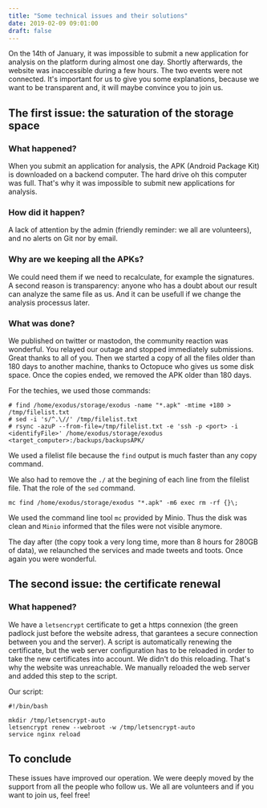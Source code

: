 ```yaml
---
title: "Some technical issues and their solutions"
date: 2019-02-09 09:01:00
draft: false
---
```


On the 14th of January, it was impossible to submit a new application for analysis on the platform during almost one day. Shortly afterwards, the website was inaccessible during a few hours. The two events were not connected. It's important for us to give you some explanations, because we want to be transparent and, it will maybe convince you to join us.

## The first issue: the saturation of the storage space

### What happened?

When you submit an application for analysis, the APK (Android Package Kit) is downloaded on a backend computer. The hard drive oh this computer was full. That's why it was impossible to submit new applications for analysis.

### How did it happen?

A lack of attention by the admin (friendly reminder: we all are volunteers), and no alerts on Git nor by email.

### Why are we keeping all the APKs?

We could need them if we need to recalculate, for example the signatures.
A second reason is transparency: anyone who has a doubt about our result can analyze the same file as us.
And it can be usefull if we change the analysis processus later.

### What was done?

We published on twitter or mastodon, the community reaction was wonderful. You relayed our outage and stopped immediately submissions. Great thanks to all of you.
Then we started a copy of all the files older than 180 days to another machine, thanks to Octopuce who gives us some disk space. Once the copies ended, we removed the APK older than 180 days.

For the techies, we used those commands:

```
# find /home/exodus/storage/exodus -name "*.apk" -mtime +180 > /tmp/filelist.txt
# sed -i 's/^.\//' /tmp/filelist.txt
# rsync -azuP --from-file=/tmp/filelist.txt -e 'ssh -p <port> -i <identifyFile>' /home/exodus/storage/exodus <target_computer>:/backups/backupsAPK/
```

We used a filelist file because the `find` output is much faster than any copy command.

We also had to remove the `./` at the begining of each line from the filelist file. That the role of the `sed` command.

```
mc find /home/exodus/storage/exodus "*.apk" -m6 exec rm -rf {}\;
```

We used the command line tool `mc` provided by Minio. Thus the disk was clean and `Minio` informed that the files were not visible anymore.

The day after (the copy took a very long time, more than 8 hours for 280GB of data), we relaunched the services and made tweets and toots. Once again you were wonderful.

## The second issue: the certificate renewal

### What happened?

We have a `letsencrypt` certificate to get a https connexion (the green padlock just before the website adress, that garantees a secure connection between you and the server).
A script is automatically renewing the certificate, but the web server configuration has to be reloaded in order to take the new certificates into account. We didn't do this reloading. That's why the website was unreachable.
We manually reloaded the web server and added this step to the script.

Our script:

```
#!/bin/bash

mkdir /tmp/letsencrypt-auto
letsencrypt renew --webroot -w /tmp/letsencrypt-auto
service nginx reload
```

## To conclude

These issues have improved our operation. We were deeply moved by the support from all the people who follow us. We all are volunteers and if you want to join us, feel free!
